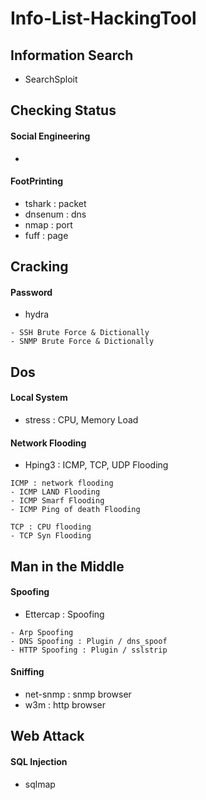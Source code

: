 # Info-List-HackingTool

## Information Search
* SearchSploit

## Checking Status
#### Social Engineering
* 
#### FootPrinting
* tshark : packet
* dnsenum : dns
* nmap : port
* fuff : page

## Cracking
#### Password
* hydra
```
- SSH Brute Force & Dictionally
- SNMP Brute Force & Dictionally
```

## Dos
#### Local System
* stress : CPU, Memory Load

#### Network Flooding
* Hping3 : ICMP, TCP, UDP Flooding
```
ICMP : network flooding
- ICMP LAND Flooding
- ICMP Smarf Flooding
- ICMP Ping of death Flooding

TCP : CPU flooding
- TCP Syn Flooding
```

## Man in the Middle
#### Spoofing
* Ettercap : Spoofing
```
- Arp Spoofing
- DNS Spoofing : Plugin / dns_spoof
- HTTP Spoofing : Plugin / sslstrip
```

#### Sniffing
* net-snmp : snmp browser
* w3m : http browser

## Web Attack
#### SQL Injection
* sqlmap
